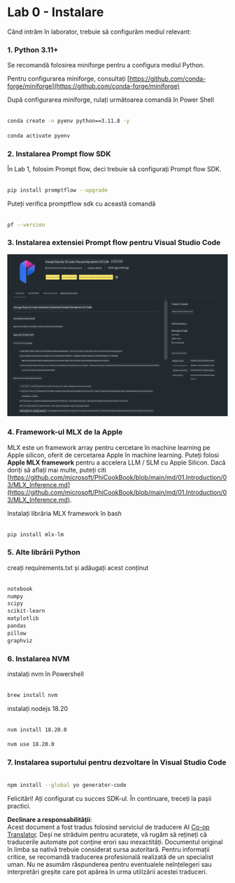 <!--
CO_OP_TRANSLATOR_METADATA:
{
  "original_hash": "4b16264917d9b93169745d92b8ce8c65",
  "translation_date": "2025-05-09T19:37:13+00:00",
  "source_file": "md/02.Application/02.Code/Phi3/VSCodeExt/HOL/Apple/01.Installations.md",
  "language_code": "ro"
}
-->
# **Lab 0 - Instalare**

Când intrăm în laborator, trebuie să configurăm mediul relevant:

### **1. Python 3.11+**

Se recomandă folosirea miniforge pentru a configura mediul Python.

Pentru configurarea miniforge, consultați [https://github.com/conda-forge/miniforge](https://github.com/conda-forge/miniforge)

După configurarea miniforge, rulați următoarea comandă în Power Shell

```bash

conda create -n pyenv python==3.11.8 -y

conda activate pyenv

```

### **2. Instalarea Prompt flow SDK**

În Lab 1, folosim Prompt flow, deci trebuie să configurați Prompt flow SDK.

```bash

pip install promptflow --upgrade

```

Puteți verifica promptflow sdk cu această comandă

```bash

pf --version

```

### **3. Instalarea extensiei Prompt flow pentru Visual Studio Code**

![pf](../../../../../../../../../translated_images/pf_ext.fa065f22e1ee3e67157662d8be5241f346ddd83744045e3406d92b570e8d8b36.ro.png)

### **4. Framework-ul MLX de la Apple**

MLX este un framework array pentru cercetare în machine learning pe Apple silicon, oferit de cercetarea Apple în machine learning. Puteți folosi **Apple MLX framework** pentru a accelera LLM / SLM cu Apple Silicon. Dacă doriți să aflați mai multe, puteți citi [https://github.com/microsoft/PhiCookBook/blob/main/md/01.Introduction/03/MLX_Inference.md](https://github.com/microsoft/PhiCookBook/blob/main/md/01.Introduction/03/MLX_Inference.md).

Instalați librăria MLX framework în bash

```bash

pip install mlx-lm

```

### **5. Alte librării Python**

creați requirements.txt și adăugați acest conținut

```txt

notebook
numpy 
scipy 
scikit-learn 
matplotlib 
pandas 
pillow 
graphviz

```

### **6. Instalarea NVM**

instalați nvm în Powershell

```bash

brew install nvm

```

instalați nodejs 18.20

```bash

nvm install 18.20.0

nvm use 18.20.0

```

### **7. Instalarea suportului pentru dezvoltare în Visual Studio Code**

```bash

npm install --global yo generator-code

```

Felicitări! Ați configurat cu succes SDK-ul. În continuare, treceți la pașii practici.

**Declinare a responsabilității**:  
Acest document a fost tradus folosind serviciul de traducere AI [Co-op Translator](https://github.com/Azure/co-op-translator). Deși ne străduim pentru acuratețe, vă rugăm să rețineți că traducerile automate pot conține erori sau inexactități. Documentul original în limba sa nativă trebuie considerat sursa autoritară. Pentru informații critice, se recomandă traducerea profesională realizată de un specialist uman. Nu ne asumăm răspunderea pentru eventualele neînțelegeri sau interpretări greșite care pot apărea în urma utilizării acestei traduceri.